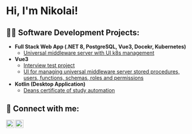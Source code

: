 <h1>Hi, I'm Nikolai! <br/>

<h2>👨‍💻 Software Development Projects:</h2>

- <b>Full Stack Web App (.NET 8, PostgreSQL, Vue3, Docekr, Kubernetes)</b>
  - [Universal middleware server with UI k8s management](https://github.com/DrozdovNikolai/Web-Server-PSQL)
- <b>Vue3</b>
  - [Interview test project](https://github.com/DrozdovNikolai/vuegrades)
  - [UI for managing universal middleware server stored procedures, users, functions, schemas, roles and permissions](https://github.com/course-work-vue/new_source)
- <b>Kotlin (Desktop Application)</b>
  - [Deans certificate of study automation](https://github.com/DrozdovNikolai/deansGenerator)

<h2> 🤳 Connect with me:</h2>

[<img align="left" alt="DrozdovNikolai | Telegram" width="22px" src="https://cdn.jsdelivr.net/npm/simple-icons@v3/icons/telegram.svg" />][telegram]
[<img align="left" alt="DrozdovNikolai | LinkedIn" width="22px" src="https://cdn.jsdelivr.net/npm/simple-icons@v3/icons/linkedin.svg" />][linkedin]

[telegram]: https://t.me/DrozdovNikolai
[linkedin]: https://www.linkedin.com/in/drozdovn/
